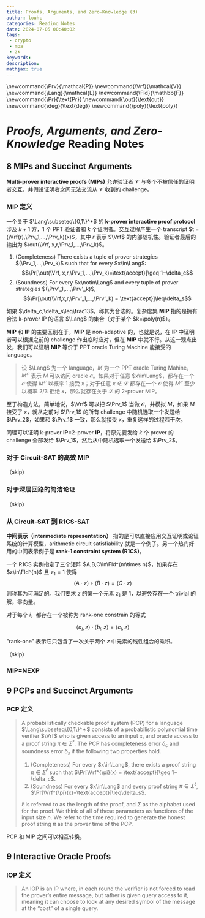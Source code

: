 ```yaml
---
title: Proofs, Arguments, and Zero-Knowledge (3)
author: louhc
categories: Reading Notes
date: 2024-07-05 00:40:02
tags:
 - crypto
 - mpa
 - zk
keywords: 
description:
mathjax: true
---
```


\newcommand{\Prv}{\mathcal{P}}
\newcommand{\Vrf}{\mathcal{V}}
\newcommand{\Lang}{\mathcal{L}}
\newcommand{\Fld}{\mathbb{F}}
\newcommand{\Pr}{\text{Pr}}
\newcommand{\out}{\text{out}}
\newcommand{\deg}{\text{deg}}
\newcommand{\poly}{\text{poly}}

# *Proofs, Arguments, and Zero-Knowledge* Reading Notes

## 8 MIPs and Succinct Arguments

**Multi-prover interactive proofs (MIPs)** 允许验证者 $\mathcal V$ 与多个不被信任的证明者交互，并假设证明者之间无法交流从 $\mathcal V$ 收到的 challenge。

### MIP 定义

一个关于 $\Lang\subseteq\{0,1\}^*$ 的 **k-prover interactive proof protocol** 涉及 $k+1$ 方，$1$ 个 PPT 验证者和 $k$ 个证明者。交互过程产生一个 transcript $t = (\Vrf(r),\Prv_1,...,\Prv_k)(x)$，其中 $r$ 表示 $\Vrf$ 的内部随机性。验证者最后的输出为 $\out(\Vrf, x,r,\Prv_1,...,\Prv_k)$。

1. (Completeness) There exists a tuple of prover strategies $(\Prv_1,...,\Prv_k)$ such that for every $x\in\Lang$: $$\Pr[\out(\Vrf, x,r,\Prv_1,...,\Prv_k)=\text{accept}]\geq 1−\delta_c$$
2. (Soundness) For every $x\notin\Lang$ and every tuple of prover strategies $(\Prv'_1,...,\Prv'_k)$, $$\Pr[\out(\Vrf,x,r,\Prv'_1,...,\Prv'_k) = \text{accept}]\leq\delta_s$$

如果 $\delta_c,\delta_s\leq\frac13$，称其为合法的。复杂度集 **MIP** 指的是拥有合法 k-prover IP 的语言 $\Lang$ 的集合（对于某个 $k=\poly(n)$）。

**MIP** 和 **IP** 的主要区别在于，**MIP** 是 non-adaptive 的，也就是说，在 **IP** 中证明者可以根据之前的 challenge 作出临时应对，但在 **MIP** 中就不行。从这一观点出发，我们可以证明 **MIP** 等价于 PPT oracle Turing Machine 能接受的 language。

> 设 $\Lang$ 为一个 language，$M$ 为一个 PPT oracle Turing Mahine，$M^{\mathcal O}$ 表示 $M$ 可以访问 oracle $\mathcal O$。如果对于任意 $x\in\Lang$，都存在一个 $\mathcal O$ 使得 $M^{\mathcal O}$ 以概率 $1$ 接受 $x$；对于任意 $x\notin\mathcal L$ 都存在一个 $\mathcal O$ 使得 $M^{\mathcal O}$ 至少以概率 $2/3$ 拒绝 $x$，那么就存在关于 $\mathcal L$ 的 2-prover MIP。

至于构造方法，简单地说，$\Vrf$ 可以把 $\Prv_1$ 当做 $\mathcal O$，并模拟 $M$，如果 $M$ 接受了 $x$，就从之前对 $\Prv_1$ 的所有 challenge 中随机选取一个发送给 $\Prv_2$，如果和 $\Prv_1$ 一致，那么就接受 $x$，重复这样的过程若干次。

同理可以证明 k-prover **IP**=2-prover **IP**，将原先要发给 $k$ 个 prover 的 challenge 全部发给 $\Prv_1$，然后从中随机选取一个发送给 $\Prv_2$。

### 对于 Circuit-SAT 的高效 MIP

（skip）

### 对于深层回路的简洁论证

（skip）

### 从 Circuit-SAT 到 R1CS-SAT

**中间表示（intermediate representation）** 指的是可以直接应用交互证明或论证系统的计算模型，arithmetic circuit satisfiability 就是一个例子。另一个热门好用的中间表示例子是 **rank-1 constraint system (R1CS)**。

一个 R1CS 实例指定了三个矩阵 $A,B,C\in\Fld^{m\times n}$，如果存在 $z\in\Fld^{n}$ 且 $z_1=1$ 使得 $$(A\cdot z)\circ(B\cdot z)=(C\cdot z)$$ 则称其为可满足的。我们要求 $z$ 的第一个元素 $z_1$ 是 $1$，以避免存在一个 trivial 的解，零向量。

对于每个 $i$，都存在一个被称为 rank-one constrain 的等式

$$\langle a_i,z\rangle\cdot\langle b_i,z\rangle=\langle c_i,z\rangle$$

"rank-one" 表示它只包含了一次关于两个 $z$ 中元素的线性组合的乘积。

（skip）


### MIP=NEXP

## 9 PCPs and Succinct Arguments

### PCP 定义

> A probabilistically checkable proof system (PCP) for a language $\Lang\subseteq\{0,1\}^∗$ consists of a probabilistic polynomial time verifier $\Vrf$ who is given access to an input $x$, and oracle access to a proof string $\pi\in\Sigma^{\ell}$. The PCP has completeness error $\delta_c$ and soundness error $\delta_s$ if the following two properties hold.
> 
> 1. (Completeness) For every $x\in\Lang$, there exists a proof string $\pi\in\Sigma^{\ell}$ such that $\Pr[\Vrf^{\pi}(x) = \text{accept}]\geq 1−\delta_c$.
> 2. (Soundness) For every $x\in\Lang$ and every proof string $\pi\in\Sigma^{\ell}$, $\Pr[\Vrf^{\pi}(x)=\text{accept}]\leq\delta_s$.
>
> $\ell$ is referred to as the length of the proof, and $\Sigma$ as the alphabet used for the proof. We think of all of these parameters as functions of the input size $n$. We refer to the time required to generate the honest proof string $\pi$ as the prover time of the PCP.

PCP 和 MIP 之间可以相互转换。

## 9 Interactive Oracle Proofs

### IOP 定义

>  An IOP is an IP where, in each round the verifier is not forced to read the prover’s entire message, but rather is given query access to it, meaning it can choose to look at any desired symbol of the message at the “cost” of a single query.